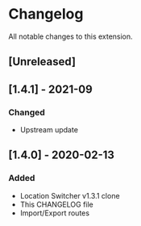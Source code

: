 # Changelog

All notable changes to this extension.

## [Unreleased]

## [1.4.1] - 2021-09
### Changed
- Upstream update

## [1.4.0] - 2020-02-13
### Added
- Location Switcher v1.3.1 clone
- This CHANGELOG file
- Import/Export routes


